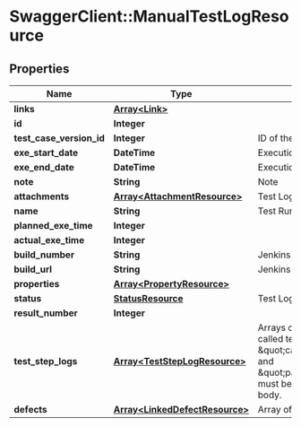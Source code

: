 # SwaggerClient::ManualTestLogResource

## Properties
Name | Type | Description | Notes
------------ | ------------- | ------------- | -------------
**links** | [**Array&lt;Link&gt;**](Link.md) |  | [optional] 
**id** | **Integer** |  | [optional] 
**test_case_version_id** | **Integer** | ID of the Test Case Version | [optional] 
**exe_start_date** | **DateTime** | Execution start date | 
**exe_end_date** | **DateTime** | Execution end date | 
**note** | **String** | Note | [optional] 
**attachments** | [**Array&lt;AttachmentResource&gt;**](AttachmentResource.md) | Test Log attachments | [optional] 
**name** | **String** | Test Run&#39;s name | [optional] 
**planned_exe_time** | **Integer** |  | [optional] 
**actual_exe_time** | **Integer** |  | [optional] 
**build_number** | **String** | Jenkins jobs build number | [optional] 
**build_url** | **String** | Jenkins jobs build URL | [optional] 
**properties** | [**Array&lt;PropertyResource&gt;**](PropertyResource.md) |  | [optional] 
**status** | [**StatusResource**](StatusResource.md) | Test Log status | 
**result_number** | **Integer** |  | [optional] 
**test_step_logs** | [**Array&lt;TestStepLogResource&gt;**](TestStepLogResource.md) | Arrays of Test Step Log,   With called test steps, the \&quot;called_test_case_id\&quot; and \&quot;parent_test_step_id\&quot; must be included in request body. | [optional] 
**defects** | [**Array&lt;LinkedDefectResource&gt;**](LinkedDefectResource.md) | Array of Defect | [optional] 


